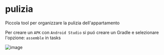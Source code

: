# pulizia
Piccola tool per organizzare la pulizia dell'appartamento

Per creare un `APK` con `Android Studio` si puó creare un Gradle e selezionare l'opzione: `assemble` in tasks

![image](https://user-images.githubusercontent.com/19941550/68000815-d9589800-fc61-11e9-854a-d7fbc1f586ad.png)
